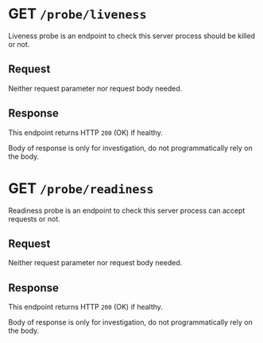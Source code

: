 # GET `/probe/liveness`

Liveness probe is an endpoint to check this server process should be killed or not.

## Request

Neither request parameter nor request body needed.

## Response

This endpoint returns HTTP `200` (OK) if healthy.

Body of response is only for investigation, do not programmatically rely on the body.



# GET `/probe/readiness`

Readiness probe is an endpoint to check this server process can accept requests or not.

## Request

Neither request parameter nor request body needed.

## Response

This endpoint returns HTTP `200` (OK) if healthy.

Body of response is only for investigation, do not programmatically rely on the body.
